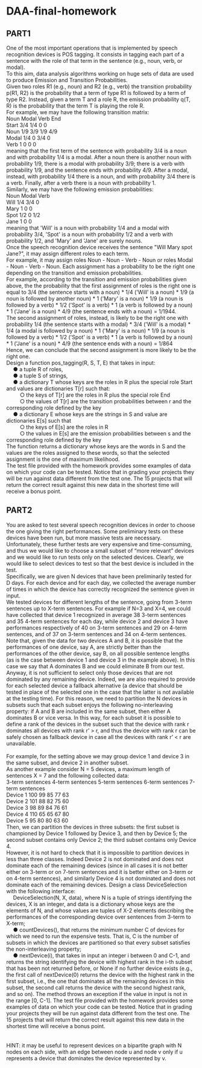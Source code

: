 # DAA-final-homework
## PART1
One of the most important operations that is implemented by speech recognition
devices is POS tagging. It consists in tagging each part of a sentence with the role of
that term in the sentence (e.g., noun, verb, or modal). <br>
To this aim, data analysis algorithms working on huge sets of data are used to
produce Emission and Transition Probabilities. <br>
Given two roles R1 (e.g., noun) and R2 (e.g., verb) the transition probability p(R1,
R2) is the probability that a term of type R1 is followed by a term of type R2.
Instead, given a term T and a role R, the emission probability q(T, R) is the
probability that the term T is playing the role R. <br>
For example, we may have the following transition matrix: <br>
Noun Modal Verb End <br>
Start 3/4 1/4 0 0 <br>
Noun 1/9 3/9 1/9 4/9 <br>
Modal 1/4 0 3/4 0 <br>
Verb 1 0 0 0 <br>
meaning that the first term of the sentence with probability 3/4 is a noun and with
probability 1/4 is a modal. After a noun there is another noun with probability 1/9,
there is a modal with probability 3/9; there is a verb with probability 1/9, and the
sentence ends with probability 4/9. After a modal, instead, with probability 1/4 there is
a noun, and with probability 3/4 there is a verb. Finally, after a verb there is a noun
with probability 1. <br>
Similarly, we may have the following emission probabilities: <br>
Noun Modal Verb <br>
Will 1/4 3/4 0 <br>
Mary 1 0 0 <br>
Spot 1/2 0 1/2 <br>
Jane 1 0 0 <br>
meaning that 'Will' is a noun with probability 1/4 and a modal with probability 3/4,
'Spot' is a noun with probability 1/2 and a verb with probability 1/2, and 'Mary' and
'Jane' are surely nouns. <br>
Once the speech recognition device receives the sentence "Will Mary spot Jane?", it
may assign different roles to each term. <br>
For example, it may assign roles Noun - Noun - Verb - Noun or roles Modal - Noun -
Verb - Noun. Each assignment has a probability to be the right one depending on the
transition and emission probabilities. <br>
For example, according to the transition and emission probabilities given above, the
the probability that the first assignment of roles is the right one is equal to
3/4 (the sentence starts with a noun) * 1/4 ('Will' is a noun) * 1/9 (a noun is followed
by another noun) * 1 ('Mary' is a noun) * 1/9 (a noun is followed by a verb) * 1/2
('Spot' is a verb) * 1 (a verb is followed by a noun) * 1 ('Jane' is a noun) * 4/9 (the
sentence ends with a noun) = 1/1944. <br>
The second assignment of roles, instead, is likely to be the right one with probability
1/4 (the sentence starts with a modal) * 3/4 ('Will' is a modal) * 1/4 (a modal is
followed by a noun) * 1 ('Mary' is a noun) * 1/9 (a noun is followed by a verb) * 1/2
('Spot' is a verb) * 1 (a verb is followed by a noun) * 1 ('Jane' is a noun) * 4/9 (the
sentence ends with a noun) = 1/864 <br>
Hence, we can conclude that the second assignment is more likely to be the right
one. <br>
Design a function pos_tagging(R, S, T, E) that takes in input: <br>
&emsp; ● a tuple R of roles, <br>
&emsp; ● a tuple S of strings, <br>
&emsp; ● a dictionary T whose keys are the roles in R plus the special role Start and
values are dictionaries T[r] such that: <br>
&emsp; &emsp; ○ the keys of T[r] are the roles in R plus the special role End <br>
&emsp; &emsp; ○ the values of T[r] are the transition probabilities between r and the
corresponding role defined by the key <br>
&emsp; ● a dictionary E whose keys are the strings in S and value are dictionaries E[s]
such that <br>
&emsp; &emsp; ○ the keys of E[s] are the roles in R <br>
&emsp; &emsp; ○ the values in E[s] are the emission probabilities between s and the
corresponding role defined by the key <br>
The function returns a dictionary whose keys are the words in S and the values are
the roles assigned to these words, so that the selected assignment is the one of
maximum likelihood. <br>
The test file provided with the homework provides some examples of data on which
your code can be tested. Notice that in grading your projects they will be run against
data different from the test one. The 15 projects that will return the correct result
against this new data in the shortest time will receive a bonus point. <br>
## PART2
You are asked to test several speech recognition devices in order to choose the one
giving the right performances. Some preliminary tests on these devices have been
run, but more massive tests are necessary. Unfortunately, these further tests are very
expensive and time-consuming, and thus we would like to choose a small subset of
“more relevant” devices and we would like to run tests only on the selected devices.
Clearly, we would like to select devices to test so that the best device is included in
the test. <br>
Specifically, we are given N devices that have been preliminarily tested for D days.
For each device and for each day, we collected the average number of times in which
the device has correctly recognized the sentence given in input. <br>
We tested devices for different lengths of the sentence, going from 3-term sentences
up to X-term sentences. For example if N=3 and X=4, we could have collected that
device 1 recognized in average 38 3-term sentences and 35 4-term sentences for
each day, while device 2 and device 3 have performances respectively of 40 on
3-term sentences and 29 on 4-term sentences, and of 37 on 3-term sentences and
34 on 4-term sentences. <br>
Note that, given the data for two devices A and B, it is possible that the
performances of one device, say A, are strictly better than the performances of the
other device, say B, on all possible sentence lengths (as is the case between device
1 and device 3 in the example above). In this case we say that A dominates B and
we could eliminate B from our test. <br>
Anyway, it is not sufficient to select only those devices that are not dominated by any
remaining device. Indeed, we are also required to provide for each selected device a
fallback alternative (a device that should be tested in place of the selected one in the
case that the latter is not available at the testing time). For this reason, we need to
partition the N devices in subsets such that each subset enjoys the following
no-interleaving property: if A and B are included in the same subset, then either A
dominates B or vice versa. In this way, for each subset it is possible to define a rank
of the devices in the subset such that the device with rank r dominates all devices
with rank r’ > r, and thus the device with rank r can be safely chosen as fallback
device in case all the devices with rank r’ < r are unavailable. <br> <br>
For example, for the setting above we may group device 1 and device 3 in the same
subset, and device 2 in another subset. <br>
As another example consider N = 5 devices, a maximum length of sentences X = 7
and the following collected data: <br>
3-term
sentences
4-term
sentences
5-term
sentences
6-term
sentences
7-term
sentences <br>
Device 1 100 99 85 77 63  <br>
Device 2 101 88 82 75 60 <br>
Device 3 98 89 84 76 61 <br>
Device 4 110 65 65 67 80 <br>
Device 5 95 80 80 63 60 <br>
Then, we can partition the devices in three subsets: the first subset is championed
by Device 1 followed by Device 3, and then by Device 5; the second subset contains
only Device 2; the third subset contains only Device 4. <br>
However, it is not hard to check that it is impossible to partition devices in less than
three classes. Indeed Device 2 is not dominated and does not dominate each of the
remaining devices (since in all cases it is not better either on 3-term or on 7-term
sentences and it is better either on 3-term or on 4-term sentences), and similarly
Device 4 is not dominated and does not dominate each of the remaining devices.
Design a class DeviceSelection with the following interface: <br>
&emsp;  DeviceSelection(N, X, data), where N is a tuple of strings identifying the
devices, X is an integer, and data is a dictionary whose keys are the elements
of N, and whose values are tuples of X-2 elements describing the
performances of the corresponding device over sentences from 3-term to
X-term; <br>
&emsp; ● countDevices(), that returns the minimum number C of devices for which we
need to run the expensive tests. That is, C is the number of subsets in which
the devices are partitioned so that every subset satisfies the non-interleaving
property; <br>
&emsp; ● nextDevice(i), that takes in input an integer i between 0 and C-1, and returns
the string identifying the device with highest rank in the i-th subset that has
been not returned before, or None if no further device exists (e.g., the first call
of nextDevice(0) returns the device with the highest rank in the first subset,
i.e., the one that dominates all the remaining devices in this subset, the
second call returns the device with the second highest rank, and so on). The
method throws an exception if the value in input is not in the range [0, C-1].
The test file provided with the homework provides some examples of data on which
your code can be tested. Notice that in grading your projects they will be run against
data different from the test one. The 15 projects that will return the correct result
against this new data in the shortest time will receive a bonus point. <br> <br> <br>
HINT: it may be useful to represent devices on a bipartite graph with N nodes on
each side, with an edge between node u and node v only if u represents a device
that dominates the device represented by v.
